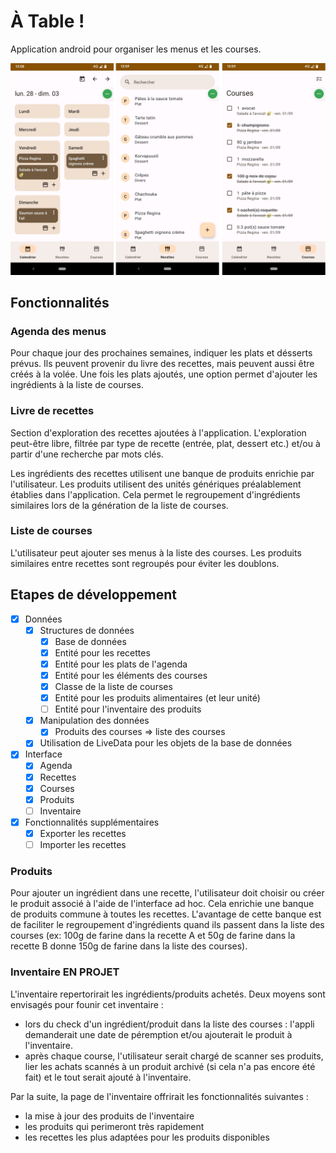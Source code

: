 # À Table !

Application android pour organiser les menus et les courses.

![./assets/preview.png](./assets/preview.jpg)

## Fonctionnalités

### Agenda des menus

Pour chaque jour des prochaines semaines, indiquer les plats et désserts prévus. Ils peuvent provenir du livre des recettes, mais peuvent aussi être créés à la volée. Une fois les plats ajoutés, une option permet d'ajouter les ingrédients à la liste de courses.

### Livre de recettes

Section d'exploration des recettes ajoutées à l'application. L'exploration peut-être libre, filtrée par type de recette (entrée, plat, dessert etc.) et/ou à partir d'une recherche par mots clés.

Les ingrédients des recettes utilisent une banque de produits enrichie par l'utilisateur. Les produits utilisent des unités génériques préalablement établies dans l'application. Cela permet le regroupement d'ingrédients similaires lors de la génération de la liste de courses.

### Liste de courses

L'utilisateur peut ajouter ses menus à la liste des courses. Les produits similaires entre recettes sont regroupés pour éviter les doublons.

## Etapes de développement

- [X] Données
  - [X] Structures de données
    - [X] Base de données
    - [X] Entité pour les recettes
    - [X] Entité pour les plats de l'agenda
    - [X] Entité pour les éléments des courses
    - [X] Classe de la liste de courses
    - [x] Entité pour les produits alimentaires (et leur unité)
    - [ ] Entité pour l'inventaire des produits
  - [X] Manipulation des données
    - [x] Produits des courses => liste des courses
  - [X] Utilisation de LiveData pour les objets de la base de données
- [X] Interface
  - [X] Agenda
  - [X] Recettes
  - [X] Courses
  - [X] Produits
  - [ ] Inventaire
- [X] Fonctionnalités supplémentaires
  - [X] Exporter les recettes
  - [ ] Importer les recettes

### Produits

Pour ajouter un ingrédient dans une recette, l'utilisateur doit choisir ou créer le produit associé à l'aide de l'interface ad hoc. Cela enrichie une banque de produits commune à toutes les recettes. L'avantage de cette banque est de faciliter le regroupement d'ingrédients quand ils passent dans la liste des courses (ex: 100g de farine dans la recette A et 50g de farine dans la recette B donne 150g de farine dans la liste des courses). 

### Inventaire EN PROJET

L'inventaire repertorirait les ingrédients/produits achetés. Deux moyens sont envisagés pour founir cet inventaire :

* lors du check d'un ingrédient/produit dans la liste des courses : l'appli demanderait une date de péremption et/ou ajouterait le produit à l'inventaire.
* après chaque course, l'utilisateur serait chargé de scanner ses produits, lier les achats scannés à un produit archivé (si cela n'a pas encore été fait) et le tout serait ajouté à l'inventaire.

Par la suite, la page de l'inventaire offrirait les fonctionnalités suivantes :

* la mise à jour des produits de l'inventaire
* les produits qui perimeront très rapidement
* les recettes les plus adaptées pour les produits disponibles
